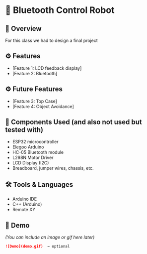 # 🤖 Bluetooth Control Robot

## 📌 Overview

For this class we had to design a final project

## ⚙️ Features

- [Feature 1: LCD feedback display]
- [Feature 2: Bluetooth]

## ⚙️ Future Features
- [Feature 3: Top Case]
- [Feature 4: Object Avoidance]

## 🧰 Components Used (and also not used but tested with)

- ESP32 microcontroller
- Elegoo Arduino 
- HC-05 Bluetooth module
- L298N Motor Driver
- LCD Display (I2C)
- Breadboard, jumper wires, chassis, etc.

## 🛠️ Tools & Languages

- Arduino IDE
- C++ (Arduino)
- Remote XY

## 📸 Demo

*(You can include an image or gif here later)*

```markdown
![Demo](demo.gif)  ← optional
